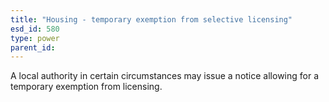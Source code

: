 ```yaml
---
title: "Housing - temporary exemption from selective licensing"
esd_id: 580
type: power
parent_id:  
---
```


A local authority in certain circumstances may issue a notice allowing for a temporary exemption from licensing. 

